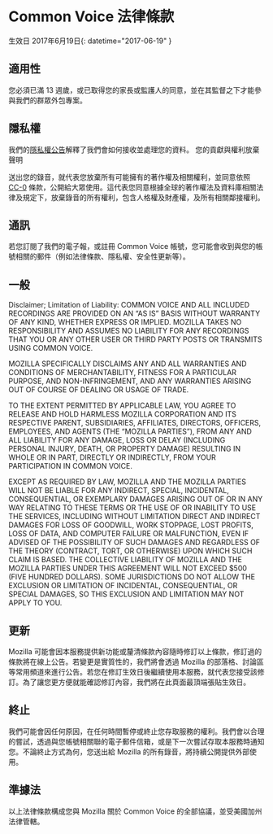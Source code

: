 # Common Voice 法律條款

生效日 ⁨2017年6月19日⁩{: datetime="2017-06-19" }

## 適用性

您必須已滿 13 週歲，或已取得您的家長或監護人的同意，並在其監督之下才能參與我們的群眾外包專案。

## 隱私權

我們的[隱私權公告](https://voice.allizom.org/privacy)解釋了我們會如何接收並處理您的資料。
您的貢獻與權利放棄聲明

送出您的錄音，就代表您放棄所有可能擁有的著作權及相關權利，並同意依照 [CC-0](https://creativecommons.org/publicdomain/zero/1.0/) 條款，公開給大眾使用。這代表您同意根據全球的著作權法及資料庫相關法律及規定下，放棄錄音的所有權利，包含人格權及財產權，及所有相關鄰接權利。

## 通訊

若您訂閱了我們的電子報，或註冊 Common Voice 帳號，您可能會收到與您的帳號相關的郵件（例如法律條款、隱私權、安全性更新等）。

## 一般

Disclaimer; Limitation of Liability: COMMON VOICE AND ALL INCLUDED RECORDINGS ARE PROVIDED ON AN “AS IS” BASIS WITHOUT WARRANTY OF ANY KIND, WHETHER EXPRESS OR IMPLIED. MOZILLA TAKES NO RESPONSIBILITY AND ASSUMES NO LIABILITY FOR ANY RECORDINGS THAT YOU OR ANY OTHER USER OR THIRD PARTY POSTS OR TRANSMITS USING COMMON VOICE.

MOZILLA SPECIFICALLY DISCLAIMS ANY AND ALL WARRANTIES AND CONDITIONS OF MERCHANTABILITY, FITNESS FOR A PARTICULAR PURPOSE, AND NON-INFRINGEMENT, AND ANY WARRANTIES ARISING OUT OF COURSE OF DEALING OR USAGE OF TRADE.

TO THE EXTENT PERMITTED BY APPLICABLE LAW, YOU AGREE TO RELEASE AND HOLD HARMLESS MOZILLA CORPORATION AND ITS RESPECTIVE PARENT, SUBSIDIARIES, AFFILIATES, DIRECTORS, OFFICERS, EMPLOYEES, AND AGENTS (THE “MOZILLA PARTIES”), FROM ANY AND ALL LIABILITY FOR ANY DAMAGE, LOSS OR DELAY (INCLUDING PERSONAL INJURY, DEATH, OR PROPERTY DAMAGE) RESULTING IN WHOLE OR IN PART, DIRECTLY OR INDIRECTLY, FROM YOUR PARTICIPATION IN COMMON VOICE.

EXCEPT AS REQUIRED BY LAW, MOZILLA AND THE MOZILLA PARTIES WILL NOT BE LIABLE FOR ANY INDIRECT, SPECIAL, INCIDENTAL, CONSEQUENTIAL, OR EXEMPLARY DAMAGES ARISING OUT OF OR IN ANY WAY RELATING TO THESE TERMS OR THE USE OF OR INABILITY TO USE THE SERVICES, INCLUDING WITHOUT LIMITATION DIRECT AND INDIRECT DAMAGES FOR LOSS OF GOODWILL, WORK STOPPAGE, LOST PROFITS, LOSS OF DATA, AND COMPUTER FAILURE OR MALFUNCTION, EVEN IF ADVISED OF THE POSSIBILITY OF SUCH DAMAGES AND REGARDLESS OF THE THEORY (CONTRACT, TORT, OR OTHERWISE) UPON WHICH SUCH CLAIM IS BASED. THE COLLECTIVE LIABILITY OF MOZILLA AND THE MOZILLA PARTIES UNDER THIS AGREEMENT WILL NOT EXCEED $500 (FIVE HUNDRED DOLLARS). SOME JURISDICTIONS DO NOT ALLOW THE EXCLUSION OR LIMITATION OF INCIDENTAL, CONSEQUENTIAL, OR SPECIAL DAMAGES, SO THIS EXCLUSION AND LIMITATION MAY NOT APPLY TO YOU.

## 更新

Mozilla 可能會因本服務提供新功能或釐清條款內容隨時修訂以上條款，修訂過的條款將在線上公告。若變更是實質性的，我們將會透過 Mozilla 的部落格、討論區等常用頻道來進行公告。若您在修訂生效日後繼續使用本服務，就代表您接受該修訂。為了讓您更方便就能確認修訂內容，我們將在此頁面最頂端張貼生效日。

## 終止

我們可能會因任何原因，在任何時間暫停或終止您存取服務的權利。我們會以合理的嘗試，透過與您帳號相關聯的電子郵件信箱，或是下一次嘗試存取本服務時通知您。不論終止方式為何，您送出給 Mozilla 的所有錄音，將持續公開提供外部使用。

## 準據法

以上法律條款構成您與 Mozilla 關於 Common Voice 的全部協議，並受美國加州法律管轄。
